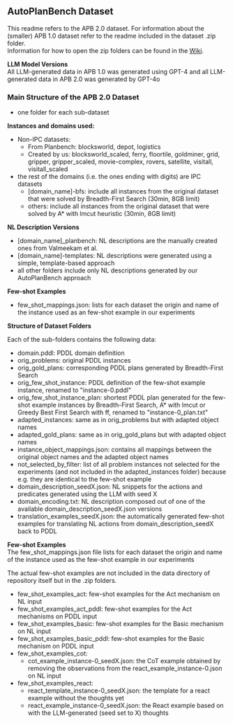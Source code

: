 ## AutoPlanBench Dataset

This readme refers to the APB 2.0 dataset. For information about the (smaller) APB 1.0 dataset refer to the readme included in the dataset .zip folder. <br>
Information for how to open the zip folders can be found in the [Wiki](https://github.com/minecraft-saar/autoplanbench/wiki).

**LLM Model Versions**<br>
All LLM-generated data in APB 1.0 was generated using GPT-4 and all LLM-generated data in APB 2.0 was generated by GPT-4o


### Main Structure of the APB 2.0 Dataset

* one folder for each sub-dataset

**Instances and domains used:**
* Non-IPC datasets:
  * From Planbench: blocksworld, depot, logistics
  * Created by us: blocksworld_scaled, ferry, floortile, goldminer, grid, gripper, gripper_scaled, movie-complex, rovers, satellite, visitall, visitall_scaled
* the rest of the domains (i.e. the ones ending with digits) are IPC datasets
  * [domain_name]-bfs: include all instances from the original dataset that were solved by Breadth-First Search (30min, 8GB limit)
  * others: include all instances from the original dataset that were solved by A* with lmcut heuristic (30min, 8GB limit)


**NL Description Versions**
* [domain_name]_planbench: NL descriptions are the manually created ones from Valmeekam et al.
* [domain_name]-templates: NL descriptions were generated using a simple, template-based approach
* all other folders include only NL descriptions generated by our AutoPlanBench approach

**Few-shot Examples**
* few_shot_mappings.json: lists for each dataset the origin and name of the instance used as an few-shot example in our experiments


**Structure of Dataset Folders**

Each of the sub-folders contains the following data:
* domain.pddl: PDDL domain definition
* orig_problems: original PDDL instances
* orig_gold_plans: corresponding PDDL plans generated by Breadth-First Search 
* orig_few_shot_instance: PDDL definition of the few-shot example instance, renamed to "instance-0.pddl"
* orig_few_shot_instance_plan: shortest PDDL plan generated for the few-shot example instances by Breadth-First Search, A* with lmcut or Greedy Best First Search with ff, renamed to "instance-0_plan.txt"
* adapted_instances: same as in orig_problems but with adapted object names 
* adapted_gold_plans: same as in orig_gold_plans but with adapted object names
* instance_object_mappings.json: contains all mappings between the original object names and the adapted object names
* not_selected_by_filter: list of all problem instances not selected for the experiments (and not included in the adapted_instances folder) because e.g. they are identical to the few-shot example
* domain_description_seedX.json: NL snippets for the actions and predicates generated using the LLM with seed X
* domain_encoding.txt: NL description composed out of one of the available domain_description_seedX.json versions
* translation_examples_seedX.json: the automatically generated few-shot examples for translating NL actions from domain_description_seedX back to PDDL

**Few-shot Examples**<br>
The few_shot_mappings.json file lists for each dataset the origin and name of the instance used as the few-shot example in our experiments

The actual few-shot examples are not included in the data directory of repository itself but in the .zip folders. 

* few_shot_examples_act: few-shot examples for the Act mechanism on NL input
* few_shot_examples_act_pddl: few-shot examples for the Act mechanisms on PDDL input
* few_shot_examples_basic: few-shot examples for the Basic mechanism on NL input
* few_shot_examples_basic_pddl: few-shot examples for the Basic mechanism on PDDL input
* few_shot_examples_cot:
  * cot_example_instance-0_seedX.json: the CoT example obtained by removing the observations from the react_example_instance-0.json on NL input
* few_shot_examples_react:
  * react_template_instance-0_seedX.json: the template for a react example without the thoughts yet
  * react_example_instance-0_seedX.json: the React example based on with the LLM-generated (seed set to X) thoughts

